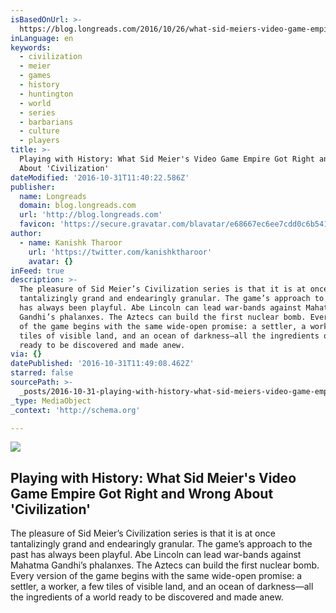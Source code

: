 ```yaml
---
isBasedOnUrl: >-
  https://blog.longreads.com/2016/10/26/what-sid-meiers-video-game-empire-got-right-and-wrong-about-civilization/?utm_source=digg&utm_medium=email
inLanguage: en
keywords:
  - civilization
  - meier
  - games
  - history
  - huntington
  - world
  - series
  - barbarians
  - culture
  - players
title: >-
  Playing with History: What Sid Meier's Video Game Empire Got Right and Wrong
  About 'Civilization'
dateModified: '2016-10-31T11:40:22.586Z'
publisher:
  name: Longreads
  domain: blog.longreads.com
  url: 'http://blog.longreads.com'
  favicon: 'https://secure.gravatar.com/blavatar/e68667ec6ee7cdd0c6b5416a84c52a9c?s=32'
author:
  - name: Kanishk Tharoor
    url: 'https://twitter.com/kanishktharoor'
    avatar: {}
inFeed: true
description: >-
  The pleasure of Sid Meier’s Civilization series is that it is at once
  tantalizingly grand and endearingly granular. The game’s approach to the past
  has always been playful. Abe Lincoln can lead war-bands against Mahatma
  Gandhi’s phalanxes. The Aztecs can build the first nuclear bomb. Every version
  of the game begins with the same wide-open promise: a settler, a worker, a few
  tiles of visible land, and an ocean of darkness—all the ingredients of a world
  ready to be discovered and made anew.
via: {}
datePublished: '2016-10-31T11:49:08.462Z'
starred: false
sourcePath: >-
  _posts/2016-10-31-playing-with-history-what-sid-meiers-video-game-empire-got.md
_type: MediaObject
_context: 'http://schema.org'

---
```

<article style=""><img src="https://imgflo.herokuapp.com/graph/2b2431f8e7ba7b0/3262d82fc91ed81f6e8a4a8b8414616c/noop.png?input=https%3A%2F%2Flongreadsblog.files.wordpress.com%2F2016%2F10%2Fcivilization-vi-distant-view.png" /><h1>Playing with History: What Sid Meier's Video Game Empire Got Right and Wrong About 'Civilization'</h1><p>The pleasure of Sid Meier’s Civilization series is that it is at once tantalizingly grand and endearingly granular. The game’s approach to the past has always been playful. Abe Lincoln can lead war-bands against Mahatma Gandhi’s phalanxes. The Aztecs can build the first nuclear bomb. Every version of the game begins with the same wide-open promise: a settler, a worker, a few tiles of visible land, and an ocean of darkness—all the ingredients of a world ready to be discovered and made anew.</p></article>